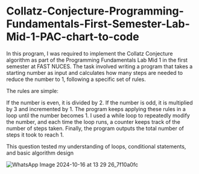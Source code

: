 # Collatz-Conjecture-Programming-Fundamentals-First-Semester-Lab-Mid-1-PAC-chart-to-code


In this program, I was required to implement the Collatz Conjecture algorithm as part of the Programming Fundamentals Lab Mid 1 in the first semester at FAST NUCES. The task involved writing a program that takes a starting number as input and calculates how many steps are needed to reduce the number to 1, following a specific set of rules.

The rules are simple:

If the number is even, it is divided by 2.
If the number is odd, it is multiplied by 3 and incremented by 1.
The program keeps applying these rules in a loop until the number becomes 1. I used a while loop to repeatedly modify the number, and each time the loop runs, a counter keeps track of the number of steps taken. Finally, the program outputs the total number of steps it took to reach 1.

This question tested my understanding of loops, conditional statements, and basic algorithm design


![WhatsApp Image 2024-10-16 at 13 29 26_7f10a0fc](https://github.com/user-attachments/assets/2f62c1a3-3e56-4182-a3d6-8b4e19aa517f)
